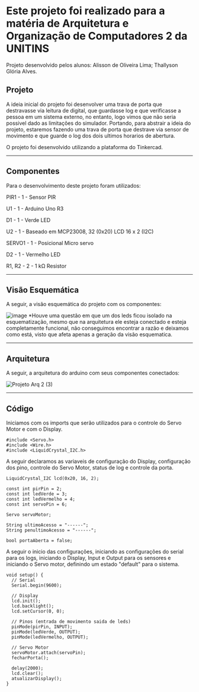 # Este projeto foi realizado para a matéria de Arquitetura e Organização de Computadores 2 da UNITINS

Projeto desenvolvido pelos alunos: Alisson de Oliveira Lima; Thallyson Glória Alves.

## Projeto

A ideia inicial do projeto foi desenvolver uma trava de porta que destravasse via leitura de digital, que guardasse log e que verificasse a pessoa em um sistema externo, no entanto, logo vimos que não seria possivel dado as limitações do simulador. Portando, para abstrair a ideia do projeto, estaremos fazendo uma trava de porta que destrave via sensor de movimento e que guarde o log dos dois ultimos horarios de abertura.


O projeto foi desenvolvido utilizando a plataforma do Tinkercad.

---

## Componentes

Para o desenvolvimento deste projeto foram utilizados:

PIR1 - 1 - Sensor PIR

U1 - 1 - Arduino Uno R3

D1 - 1 - Verde LED

U2 - 1 - Baseado em MCP23008, 32 (0x20) LCD 16 x 2 (I2C)

SERVO1 - 1 - Posicional Micro servo

D2 - 1 - Vermelho LED

R1, R2 - 	2 -	1 kΩ Resistor

---

## Visão Esquemática

A seguir, a visão esquemática do projeto com os componentes:

![image](https://github.com/user-attachments/assets/dda70a51-02aa-417b-acac-1316896eefd3)
*Houve uma questão em que um dos leds ficou isolado na esquematização, mesmo que na arquitetura ele esteja conectado e esteja completamente funcional, não conseguimos encontrar a razão e deixamos como está, visto que afeta apenas a geração da visão esquematica.

---

## Arquitetura

A seguir, a arquitetura do arduino com seus componentes conectados:

![Projeto Arq 2 (3)](https://github.com/user-attachments/assets/89e773c3-0a31-4044-b0e4-c89647153ad6)

---

## Código

Iniciamos com os imports que serão utilizados para o controle do Servo Motor e com o Display.
```
#include <Servo.h>
#include <Wire.h>
#include <LiquidCrystal_I2C.h>
```

A seguir declaramos as variaveis de configuração do Display, configuração dos pino, controle do Servo Motor, status de log e controle da porta.
```
LiquidCrystal_I2C lcd(0x20, 16, 2);

const int pirPin = 2;
const int ledVerde = 3;
const int ledVermelho = 4;
const int servoPin = 6;

Servo servoMotor;

String ultimoAcesso = "------";
String penultimoAcesso = "------";

bool portaAberta = false;
```

A seguir o inicio das configurações, iniciando as configurações do serial para os logs, iniciando o Display, Input e Output para os sensores e iniciando o Servo motor, definindo um estado "default" para o sistema.
```
void setup() {
  // Serial
  Serial.begin(9600);

  // Display
  lcd.init();
  lcd.backlight();
  lcd.setCursor(0, 0);

  // Pinos (entrada de movimento saida de leds)
  pinMode(pirPin, INPUT);
  pinMode(ledVerde, OUTPUT);
  pinMode(ledVermelho, OUTPUT);

  // Servo Motor
  servoMotor.attach(servoPin);
  fecharPorta();

  delay(2000);
  lcd.clear();
  atualizarDisplay();
}
```
